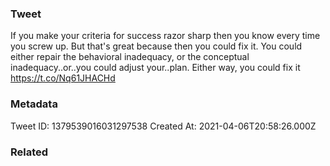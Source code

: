 ### Tweet
If you make your criteria for success razor sharp then you know every time you screw up. But that's great because then you could fix it. You could either repair the behavioral inadequacy, or the conceptual inadequacy..or..you could adjust your..plan. Either way, you could fix it https://t.co/Nq61JHACHd

### Metadata
Tweet ID: 1379539016031297538
Created At: 2021-04-06T20:58:26.000Z

### Related

